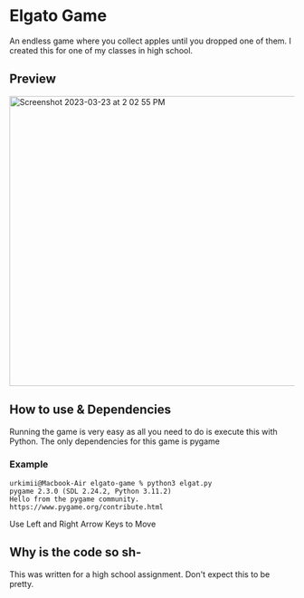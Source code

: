 # Elgato Game

An endless game where you collect apples until you dropped one of them. I created this for one of my classes in high school.

## Preview
<img width="512" alt="Screenshot 2023-03-23 at 2 02 55 PM" src="https://user-images.githubusercontent.com/74517821/227321722-69da8fd1-83f9-42ae-a736-678819d40ae1.png">

## How to use & Dependencies
Running the game is very easy as all you need to do is execute this with Python. The only dependencies for this game is pygame 
### Example
```
urkimii@Macbook-Air elgato-game % python3 elgat.py
pygame 2.3.0 (SDL 2.24.2, Python 3.11.2)
Hello from the pygame community. https://www.pygame.org/contribute.html
```
Use Left and Right Arrow Keys to Move

## Why is the code so sh-
This was written for a high school assignment. Don't expect this to be pretty.
